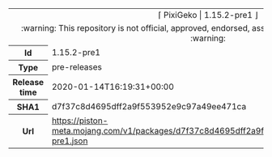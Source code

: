 <html><table>
<tr><td colspan="2" align="center"><img width="0" height="0"><br/>⌈ PixiGeko | 1.15.2-pre1 ⌋<br/><img width="0" height="0"></td></tr>
<tr><td colspan="2" align="center"><img width="0" height="0"><br/>
:warning: This repository is not official, approved, endorsed, associated or connected with Mojang :warning:
<br/><img width="0" height="0"></td></tr>
<tr><th>Id</th><td>1.15.2-pre1</td></tr>
<tr><th>Type</th><td>pre-releases</td></tr>
<tr><th>Release time</th><td>2020-01-14T16:19:31+00:00</td></tr>
<tr><th>SHA1</th><td>d7f37c8d4695dff2a9f553952e9c97a49ee471ca</td></tr>
<tr><th>Url</th><td><a href="https://piston-meta.mojang.com/v1/packages/d7f37c8d4695dff2a9f553952e9c97a49ee471ca/1.15.2-pre1.json">https://piston-meta.mojang.com/v1/packages/d7f37c8d4695dff2a9f553952e9c97a49ee471ca/1.15.2-pre1.json</a></td></tr>